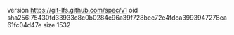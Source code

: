 version https://git-lfs.github.com/spec/v1
oid sha256:75430fd33933c8c0b0284e96a39f728bec72e4fdca3993947278ea61fc04d47e
size 1532
